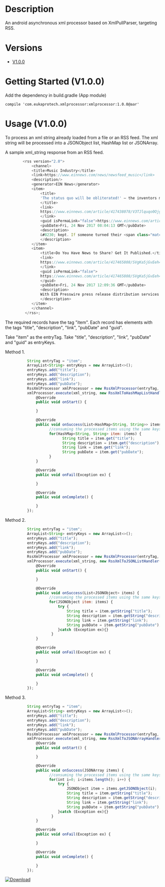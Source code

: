 # Description

An android asynchronous xml processor based on XmlPullParser, targeting RSS.

# Versions
* [V1.0.0](https://github.com/eukaprotech/xmlprocessor/blob/master/com/eukaprotech/xmlprocessor/xmlprocessor/1.0.0/README.md "Version 1.0.0 Overview")

# Getting Started (V1.0.0)

Add the dependency in build.gradle (App module)

```compile 'com.eukaprotech.xmlprocessor:xmlprocessor:1.0.0@aar'```

# Usage (V1.0.0)

To process an xml string already loaded from a file or an RSS feed. The xml string will be processed into a JSONObject list, HashMap list or JSONArray.

A sample xml_string response from an RSS feed. 

``` js
        <rss version="2.0">
            <channel>
            <title>Music Industry</title>
            <link>https://www.einnews.com/news/newsfeed_music</link>
            <description/>
            <generator>EIN News</generator>
            <item>
                <title>
                'The status quo will be obliterated!' – the inventors making their own musical instruments
                </title>
                <link>
                https://www.einnews.com/article/417438078/V3TJlquqo0Ojg5t7?ref=rss&ecode=3wHjNW-Lw4Tcr_9P
                </link>
                <guid isPermaLink="false">https://www.einnews.com/article/417438078</guid>
                <pubDate>Fri, 24 Nov 2017 08:04:13 GMT</pubDate>
                <description>
                &#8230; kept. If someone turned their <span class="match">music</span> up too loud, you imagine &#8230; have travelled there, too. The <span class="match">music</span> keeps changing location with &#8230; ‘It will change the way <span class="match">music</span> functions’ … Subhraag Singh with &#8230; won this year’s Guthman <span class="match">musical</span> instrument competition at Georgia &#8230;
                </description>
            </item>
            <item>
                <title>Do You Have News to Share? Get It Published.</title>
                <link>
                https://www.einnews.com/article/417465808/SVgKa5jGvEeh4_1Z?ref=rss&ecode=3wHjNW-Lw4Tcr_9P
                </link>
                <guid isPermaLink="false">
                https://www.einnews.com/article/417465808/SVgKa5jGvEeh4_1Z
                </guid>
                <pubDate>Fri, 24 Nov 2017 12:09:36 GMT</pubDate>
                <description>
                With EIN Presswire press release distribution services you will reach decision makers and journalists plus get valuable SEO benefits.
                </description>
            </item>
            </channel>
         </rss>;
 ```

The required records have the tag "item". Each record has elements with the tags "title", "description", "link", "pubDate" and "guid".

Take "item" as the entryTag. Take "title", "description", "link", "pubDate" and "guid" as entryKeys.

Method 1.

``` js
          String entryTag = "item";
          ArrayList<String> entryKeys = new ArrayList<>();
          entryKeys.add("title");
          entryKeys.add("description");
          entryKeys.add("link");
          entryKeys.add("pubDate");
          RssXmlProcessor xmlProcessor = new RssXmlProcessor(entryTag, entryKeys);
          xmlProcessor.execute(xml_string, new RssXmlToHashMapListHandler() {
              @Override
              public void onStart() {

              }

              @Override
              public void onSuccess(List<HashMap<String, String>> items) {
                    //consuming the processed items using the same keys
                    for(HashMap<String, String> item: items) {
                          String title = item.get("title");
                          String description = item.get("description");
                          String link = item.get("link");
                          String pubDate = item.get("pubDate");
                    }
              }

              @Override
              public void onFail(Exception ex) {

              }

              @Override
              public void onComplete() {

              }
          });
```
                
Method 2.

``` js
          String entryTag = "item";
          ArrayList<String> entryKeys = new ArrayList<>();
          entryKeys.add("title");
          entryKeys.add("description");
          entryKeys.add("link");
          entryKeys.add("pubDate");
          RssXmlProcessor xmlProcessor = new RssXmlProcessor(entryTag, entryKeys);
          xmlProcessor.execute(xml_string, new RssXmlToJSONListHandler() {
              @Override
              public void onStart() {

              }

              @Override
              public void onSuccess(List<JSONObject> items) {
                    //consuming the processed items using the same keys
                    for(JSONObject item: items) {
                        try {
                            String title = item.getString("title");
                            String description = item.getString("description");
                            String link = item.getString("link");
                            String pubDate = item.getString("pubDate");
                        }catch (Exception ex){}
                     }
              }

              @Override
              public void onFail(Exception ex) {

              }

              @Override
              public void onComplete() {

              }
          });
 ```
                
 Method 3.

``` js
          String entryTag = "item";
          ArrayList<String> entryKeys = new ArrayList<>();
          entryKeys.add("title");
          entryKeys.add("description");
          entryKeys.add("link");
          entryKeys.add("pubDate");
          RssXmlProcessor xmlProcessor = new RssXmlProcessor(entryTag, entryKeys);
          xmlProcessor.execute(xml_string, new RssXmlToJSONArrayHandler() {
              @Override
              public void onStart() {

              }

              @Override
              public void onSuccess(JSONArray items) {
                    //consuming the processed items using the same keys
                    for(int i=0; i<items.length(); i++) {
                        try {
                            JSONObject item = items.getJSONObject(i);
                            String title = item.getString("title");
                            String description = item.getString("description");
                            String link = item.getString("link");
                            String pubDate = item.getString("pubDate");
                        }catch (Exception ex){}
                     }
              }

              @Override
              public void onFail(Exception ex) {

              }

              @Override
              public void onComplete() {

              }
          });
 ```
 
 [ ![Download](https://api.bintray.com/packages/eukaprotech/maven/xmlprocessor/images/download.svg) ](https://bintray.com/eukaprotech/maven/xmlprocessor/_latestVersion)
